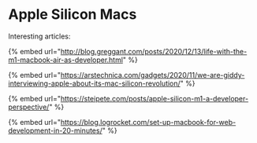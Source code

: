 # Apple Silicon Macs

Interesting articles:

{% embed url="http://blog.greggant.com/posts/2020/12/13/life-with-the-m1-macbook-air-as-developer.html" %}

{% embed url="https://arstechnica.com/gadgets/2020/11/we-are-giddy-interviewing-apple-about-its-mac-silicon-revolution/" %}

{% embed url="https://steipete.com/posts/apple-silicon-m1-a-developer-perspective/" %}

{% embed url="https://blog.logrocket.com/set-up-macbook-for-web-development-in-20-minutes/" %}



